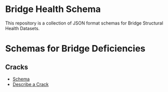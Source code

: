 # Bridge Health Schema

This repository is a collection of JSON format schemas for Bridge Structural Health Datasets. 

# Schemas for Bridge Deficiencies 

## Cracks

- [Schema](http://lbovet.github.io/docson/#https://bridgingbigdata.github.io/bridgehealthschema/schema/crack)
- [Describe a Crack](https://goo.gl/eHyHc7)
